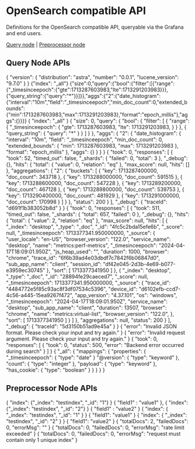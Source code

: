 # OpenSearch compatible API

Definitions for the OpenSearch compatible API, queryable via the Grafana and end users.

<a href="API-opensearch.md#query-node-apis">Query node</a> | <a href="API-opensearch.md#preprocessor-node-apis">Preprocessor node</a>

## Query Node APIs 

<api-doc openapi-path="../api/query_api.yaml">
    <api-endpoint endpoint="/" method="GET">
        <response type="200">
            <sample lang="JSON">
                {
                    "version": {
                        "distribution": "astra",
                        "number": "0.0.1",
                        "lucene_version": "9.7.0"
                    }
                }
            </sample>
        </response>
    </api-endpoint>
    <api-endpoint endpoint="/_msearch" method="POST"> 
        <request>
            <sample lang="JSON" title="JSON example">
                {"index": "_all"}
                {"size":0,"query":{"bool":{"filter":[{"range":{"_timesinceepoch":{"gte":1713287603983,"lte":1713291203983}}},{"query_string":{"query":"*"}}]}},"aggs":{"2":{"date_histogram":{"interval":"10m","field":"_timesinceepoch","min_doc_count":0,"extended_bounds":{"min":1713287603983,"max":1713291203983},"format":"epoch_millis"},"aggs":{}}}}
            </sample>
            <sample lang="JSON" title="JSON expanded">
                {
                    "index": "_all" 
                }
                {
                    "size": 0,
                    "query":
                    {
                        "bool": 
                        { 
                            "filter":
                            [ 
                                {
                                    "range": 
                                    {
                                        "_timesinceepoch":   
                                        {
                                            "gte": 1713287603983, 
                                            "lte": 1713291203983,
                                        }
                                    }
                                },
                                {
                                    "query_string":
                                    {
                                        "query": "*"
                                    }
                                }
                            ]
                        }
                    },
                    "aggs":
                    { 
                        "2":  
                        {
                            "date_histogram":
                            {  
                                "interval": "10m", 
                                "field": "_timesinceepoch",
                                "min_doc_count": 0,
                                "extended_bounds": 
                                {  
                                    "min": 1713287603983, 
                                    "max": 1713291203983  
                                }, 
                                "format": "epoch_millis" 
                            },
                            "aggs": 
                            {}
                        }
                    }
                }
            </sample>
        </request>
        <response type="200">
            <sample lang="JSON">
                {
                    "took": 0,
                    "responses":
                    [
                        { 
                            "took": 52,  
                            "timed_out": false, 
                            "_shards": 
                            {
                                "failed": 0,
                                "total": 3
                            },
                            "_debug":
                            {},
                            "hits":
                            {
                                "total":
                                {
                                    "value": 0,
                                    "relation": "eq"
                                },
                                "max_score": null,
                                "hits":
                                []
                            },
                            "aggregations":
                            {
                                "2":
                                {
                                    "buckets":
                                    [
                                        {
                                            "key": 1713287400000,
                                            "doc_count": 343718
                                        },
                                        { 
                                            "key": 1713288000000,
                                            "doc_count": 591515
                                        },   
                                        {
                                            "key": 1713288600000, 
                                            "doc_count": 547228
                                        }, 
                                        {
                                            "key": 1713289200000,
                                            "doc_count": 467128 
                                        }, 
                                        { 
                                            "key": 1713289800000, 
                                            "doc_count": 539753    
                                        }, 
                                        { 
                                            "key": 1713290400000,  
                                            "doc_count": 481929
                                        },
                                        {
                                            "key": 1713291000000,
                                            "doc_count": 170998
                                        }
                                    ]
                                }
                            },
                            "status": 200
                        }
                    ],
                    "_debug":
                    {
                        "traceId": "d691f1b383052b8d" 
                    }
                }
            </sample>
            <sample lang="JSON">
                {
                    "took": 0,
                    "responses":
                    [
                        {
                            "took": 511,
                            "timed_out": false,
                            "_shards":
                            {
                                "total": 657,
                                "failed": 0
                            },
                            "_debug":
                            {},
                            "hits":
                            {
                                "total":
                                {
                                    "value": 2,
                                    "relation": "eq"
                                },
                                "max_score": null,
                                "hits":
                                [
                                    {
                                        "_index": "desktop",
                                        "_type": "_doc",
                                        "_id": "4fc5c2bda15efe6b",
                                        "_score": null,
                                        "_timesinceepoch": 1713377341.950000000,
                                        "_source":
                                        {
                                            "user_locale": "en-US",
                                            "browser_version": "122.0",
                                            "service_name": "desktop",
                                            "name": "metrics:perf-metrics",
                                            "_timesinceepoch": "2024-04-17T18:09:01.950Z",
                                            "js_heap_used": "",
                                            "duration": 1000,
                                            "browser": "chrome",
                                            "trace_id": "6f6b39ad4e03dbdf7c7842f6b06847d0",
                                            "sub_app_name": "client",
                                            "session_id": "df42e045-2d3b-4e69-b077-e3959ec30745"
                                        },
                                        "sort":
                                        [
                                            1713377341950
                                        ]
                                    },
                                    {
                                        "_index": "desktop",
                                        "_type": "_doc",
                                        "_id": "28894fe29caeced7",
                                        "_score": null,
                                        "_timesinceepoch": 1713377341.950000000,
                                        "_source":
                                        {
                                            "trace_id": "4484772e5f85c93ac8f3df07534c5396",
                                            "device_id": "d6102efb-ccd7-4c56-a445-15ea9267f472",
                                            "app_version": "4.37.101",
                                            "os": "windows",
                                            "_timesinceepoch": "2024-04-17T18:09:01.950Z",
                                            "service_name": "desktop",
                                            "sub_app_name": "client",
                                            "duration": 13507,
                                            "browser": "chrome",
                                            "name": "metrics:virtual-list",
                                            "browser_version": "122.0",
                                        },
                                        "sort":
                                        [
                                            1713377341950
                                        ]
                                    }
                                ]
                            },
                            "aggregations": null,
                            "status": 200
                        }
                    ],
                    "_debug":
                    {
                        "traceId": "5d3150b51ad9e45a"
                    }
                }
            </sample>
        </response>
        <response type="400">
            <sample lang="JSON">
                {
                    "error": "Invalid JSON format. Please check your input and try again."
                }
            </sample>
        </response>
        <response type="400">
            <sample lang="JSON">
                {
                    "error": "Invalid request argument. Please check your input and try again."
                }
            </sample>
        </response>
        <response type="500">
            <sample lang="JSON">
                {
                    "took": 0,
                    "responses":
                    [
                        {
                            "took": 0,
                            "status": 500,
                            "error": "Backend error occurred during search"
                        }
                    ]
                }
            </sample>
        </response>
    </api-endpoint>
    <api-endpoint endpoint="/{indexName}/_mapping" method="GET">
        <response type="200">
            <sample lang="JSON">
                {
                    "_all": { 
                        "mappings": {
                            "properties": {
                                "_timesinceepoch": {
                                    "type": "date" 
                                }
                                "@version": {
                                    "type": "keyword"
                                },
                                "count": {
                                    "type": "integer"
                                },
                                "payload": {
                                    "type": "keyword"
                                },
                                "has_cookie": {
                                    "type": "boolean"
                                }
                            }
                        }
                    }
                } 
            </sample>
        </response>
    </api-endpoint>
</api-doc>

## Preprocessor Node APIs
<api-doc openapi-path="../api/preprocessor_api.yaml">
    <api-endpoint endpoint="/_bulk" method="POST">
        <request>
            <sample lang="JSON" title="JSON example">
                    { "index": {"_index": "testindex", "_id": "1"} }
                    { "field1" : "value1" },
                    { "index": {"_index": "testindex", "_id": "2"} }
                    { "field1" : "value2" }
            </sample>
            <sample lang="JSON" title="JSON expanded">
                    {
                        "index":
                        {
                            "_index": "testindex",
                            "_id": "1"
                        }
                    }
                    {
                        "field1": "value1"
                    }
                     {
                        "index":
                        {
                            "_index": "testindex",
                            "_id": "2"
                        }
                    }
                    {
                        "field1": "value2"
                    }
            </sample>
        </request> 
        <response type="200">
            <sample lang="JSON">
                {
                    "totalDocs": 2,
                    "failedDocs": 0,
                    "errorMsg": ""
                } 
            </sample> 
        </response>
        <response type="400"> 
            <sample lang="JSON">
                {
                    "totalDocs": 0,
                    "failedDocs": 0,
                    "errorMsg": "rate limit exceeded"
                }
            </sample>
        </response>
        <response type="500">
            <sample lang="JSON">
                {
                    "totalDocs": 0,
                    "failedDocs": 0,
                    "errorMsg": "request must contain only 1 unique index"
                }
            </sample>
        </response>
    </api-endpoint>
</api-doc>